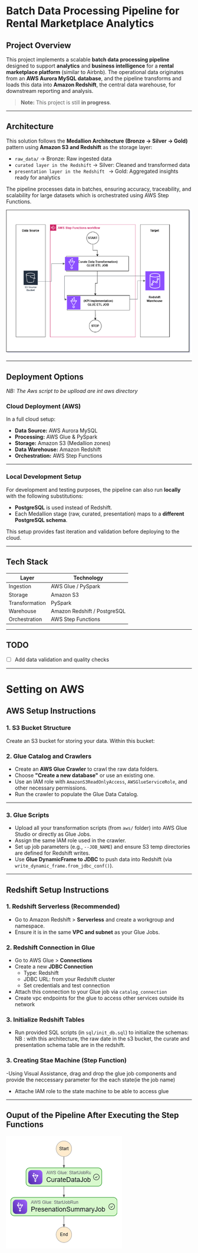 
# Batch Data Processing Pipeline for Rental Marketplace Analytics

## Project Overview

This project implements a scalable **batch data processing pipeline** designed to support **analytics** and **business intelligence** for a **rental marketplace platform** (similar to Airbnb). The operational data originates from an **AWS Aurora MySQL database**, and the pipeline transforms and loads this data into **Amazon Redshift**, the central data warehouse, for downstream reporting and analysis.

> **Note:** This project is still **in progress**.

---

## Architecture

This solution follows the **Medallion Architecture (Bronze → Silver → Gold)** pattern using **Amazon S3 and Redshift** as the storage layer:

- `raw_data/` → Bronze: Raw ingested data  
- `curated layer in the Redshift` → Silver: Cleaned and transformed data  
- `presentation layer in the Redshift ` → Gold: Aggregated insights ready for analytics  

The pipeline processes data in batches, ensuring accuracy, traceability, and scalability for large datasets which is orchestrated using AWS Step Functions.


![System Architecture](./docs/Batch%20Step%20Function.drawio.png)

---

## Deployment Options


*NB: The Aws script to be uplload are int aws directory*

### Cloud Deployment (AWS)
In a full cloud setup:
- **Data Source:** AWS Aurora MySQL  
- **Processing:** AWS Glue & PySpark  
- **Storage:** Amazon S3 (Medallion zones)  
- **Data Warehouse:** Amazon Redshift  
- **Orchestration:** AWS Step Functions 


---

### Local Development Setup
For development and testing purposes, the pipeline can also run **locally** with the following substitutions:
- **PostgreSQL** is used instead of Redshift.
- Each Medallion stage (raw, curated, presentation) maps to a **different PostgreSQL schema**.

This setup provides fast iteration and validation before deploying to the cloud.

---

## Tech Stack

| Layer          | Technology        |
|----------------|-------------------|
| Ingestion      | AWS Glue / PySpark|
| Storage        | Amazon S3         |
| Transformation | PySpark           |
| Warehouse      | Amazon Redshift / PostgreSQL |
| Orchestration  | AWS Step Functions |

---

##  TODO 
- [ ] Add data validation and quality checks  

---

## 
# Setting on AWS 


## AWS Setup Instructions

### 1. S3 Bucket Structure
Create an S3 bucket for storing your data. Within this bucket:

### 2. Glue Catalog and Crawlers
- Create an **AWS Glue Crawler** to crawl the raw data folders.
- Choose **"Create a new database"** or use an existing one.
- Use an IAM role with `AmazonS3ReadOnlyAccess`, `AWSGlueServiceRole`, and other necessary permissions.
- Run the crawler to populate the Glue Data Catalog.

---

### 3. Glue Scripts
- Upload all your transformation scripts (from `aws/` folder) into AWS Glue Studio or directly as Glue Jobs.
- Assign the same IAM role used in the crawler.
- Set up job parameters (e.g., `--JOB_NAME`) and ensure S3 temp directories are defined for Redshift writes.
- Use **Glue DynamicFrame to JDBC** to push data into Redshift (via `write_dynamic_frame.from_jdbc_conf()`).

---

## Redshift Setup Instructions

### 1. Redshift Serverless (Recommended)
- Go to Amazon Redshift > **Serverless** and create a workgroup and namespace.
- Ensure it is in the same **VPC and subnet** as your Glue Jobs.

### 2. Redshift Connection in Glue
- Go to AWS Glue > **Connections**
- Create a new **JDBC Connection**
  - Type: Redshift
  - JDBC URL: from your Redshift cluster
  - Set credentials and test connection
- Attach this connection to your Glue job via `catalog_connection`
- Create vpc endpoints for the glue to access other services outside its network

### 3. Initialize Redshift Tables
- Run provided SQL scripts (in `sql/init_db.sql`) to initialize the schemas:
NB : with this architecture, the raw date in the s3 bucket, the curate and presentation schema table are in the redshift.


### 3. Creating Stae Machine (Step Function)
-Using Visual Assistance, drag and drop the glue job components and provide the neccessary parameter for the each state(ie the job name)
- Attache IAM role to the state machine to be able to access glue
---
## Ouput of the Pipeline After Executing the Step Functions
![Step Function Graph](./docs/stepfunctions_graph.png)





